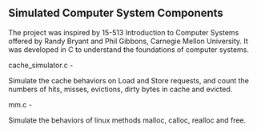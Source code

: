 ## Simulated Computer System Components

The project was inspired by 15-513 Introduction to Computer Systems offered by Randy Bryant and Phil Gibbons, Carnegie Mellon University. It was developed in C to understand the foundations of computer systems.


cache_simulator.c - 

Simulate the cache behaviors on Load and Store requests, and count the numbers of hits, misses, evictions, dirty bytes in cache and evicted.


mm.c - 

Simulate the behaviors of linux methods malloc, calloc, realloc and free.
